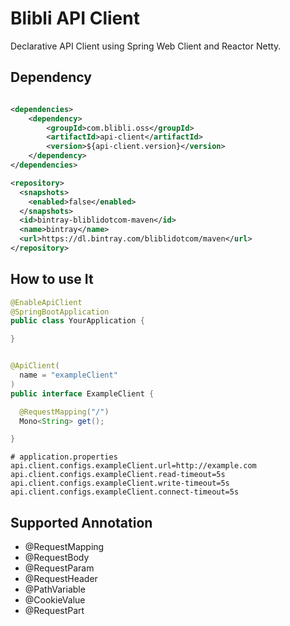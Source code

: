 # Blibli API Client

Declarative API Client using Spring Web Client and Reactor Netty.

## Dependency

```xml

<dependencies>
    <dependency>
        <groupId>com.blibli.oss</groupId>
        <artifactId>api-client</artifactId>
        <version>${api-client.version}</version>
    </dependency>
</dependencies>

<repository>
  <snapshots>
    <enabled>false</enabled>
  </snapshots>
  <id>bintray-bliblidotcom-maven</id>
  <name>bintray</name>
  <url>https://dl.bintray.com/bliblidotcom/maven</url>
</repository>
```

## How to use It

```java
@EnableApiClient
@SpringBootApplication
public class YourApplication {

}
```

```java

@ApiClient(
  name = "exampleClient"
)
public interface ExampleClient {

  @RequestMapping("/")
  Mono<String> get();

}

```

```properties
# application.properties
api.client.configs.exampleClient.url=http://example.com
api.client.configs.exampleClient.read-timeout=5s
api.client.configs.exampleClient.write-timeout=5s
api.client.configs.exampleClient.connect-timeout=5s
```

## Supported Annotation

- @RequestMapping
- @RequestBody
- @RequestParam
- @RequestHeader
- @PathVariable
- @CookieValue
- @RequestPart
